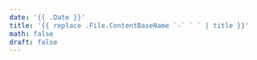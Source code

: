 ```yaml
---
date: '{{ .Date }}'
title: '{{ replace .File.ContentBaseName `-` ` ` | title }}'
math: false
draft: false
---
```

